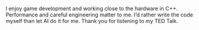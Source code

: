 I enjoy game development and working close to the hardware in C++.
Performance and careful engineering matter to me.
I’d rather write the code myself than let AI do it for me.
Thank you for listening to my TED Talk.

